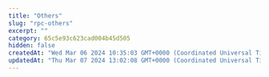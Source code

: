 ```yaml
---
title: "Others"
slug: "rpc-others"
excerpt: ""
category: 65c5e93c623cad004b45d505
hidden: false
createdAt: "Wed Mar 06 2024 10:35:03 GMT+0000 (Coordinated Universal Time)"
updatedAt: "Thu Mar 07 2024 13:02:08 GMT+0000 (Coordinated Universal Time)"
---
```

